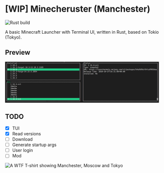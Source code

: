 # [WIP] Minecheruster (Manchester)

![Rust build](https://github.com/Inokinoki/mclauncherust/workflows/Rust/badge.svg)

A basic Minecraft Launcher with Terminal UI, written in Rust, based on Tokio (Tokyo).

## Preview

![Preview](preview.jpg)

## TODO

- [x] TUI
- [x] Read versions
- [ ] Download
- [ ] Generate startup args
- [ ] User login
- [ ] Mod

![A WTF T-shirt showing Manchester, Moscow and Tokyo](https://www.tshirtsunited.com/image/cache/catalog/designslarge/m/manchester-moscow-tokyo-tshirt_2_blacktshirt-1000x1000.jpg)
